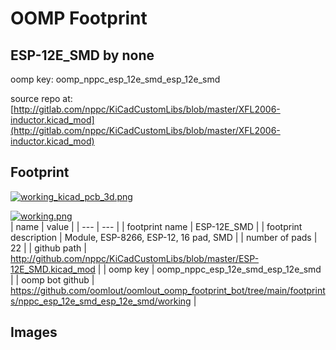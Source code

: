# OOMP Footprint  
## ESP-12E_SMD  by none  
  
oomp key: oomp_nppc_esp_12e_smd_esp_12e_smd  
  
source repo at: [http://gitlab.com/nppc/KiCadCustomLibs/blob/master/XFL2006-inductor.kicad_mod](http://gitlab.com/nppc/KiCadCustomLibs/blob/master/XFL2006-inductor.kicad_mod)  
## Footprint  
  
[![working_kicad_pcb_3d.png](working_kicad_pcb_3d_600.png)](working_kicad_pcb_3d.png)  
  
[![working.png](working_600.png)](working.png)  
| name | value | 
| --- | --- | 
| footprint name | ESP-12E_SMD | 
| footprint description | Module, ESP-8266, ESP-12, 16 pad, SMD | 
| number of pads | 22 | 
| github path | http://github.com/nppc/KiCadCustomLibs/blob/master/ESP-12E_SMD.kicad_mod | 
| oomp key | oomp_nppc_esp_12e_smd_esp_12e_smd | 
| oomp bot github | https://github.com/oomlout/oomlout_oomp_footprint_bot/tree/main/footprints/nppc_esp_12e_smd_esp_12e_smd/working | 
## Images  
